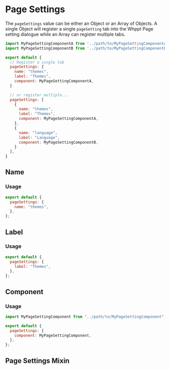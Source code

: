 # Page Settings

The `pageSettings` value can be either an Object or an Array of Objects. A single Object will register a single
`pageSetting` tab into the Whppt Page setting dialogue while an Array can register multiple tabs.

```js
import MyPageSettingComponentA from '../path/to/MyPageSettingComponentA';
import MyPageSettingComponentB from '../path/to/MyPageSettingComponentB';

export default {
  // Register a single tab
  pageSettings: {
    name: "themes",
    label: "Themes",
    component: MyPageSettingComponentA,
  }

  // or register multiple...
  pageSettings: [
    {
      name: "themes",
      label: "Themes",
      component: MyPageSettingComponentA,
    },
    {
      name: "language",
      label: "Language",
      component: MyPageSettingComponentB,
    }
  ],
}
```

## Name

<!-- TODO: name description -->

### Usage

```js
export default {
  pageSettings: {
    name: "themes",
  },
};
```

## Label

<!-- TODO: label description -->

### Usage

```js
export default {
  pageSettings: {
    label: "Themes",
  },
};
```

## Component

<!-- TODO: component description -->

### Usage

```js
import MyPageSettingComponent from "../path/to/MyPageSettingComponent";

export default {
  pageSettings: {
    component: MyPageSettingComponent,
  },
};
```

## Page Settings Mixin

<!-- TODO: usage and description -->

